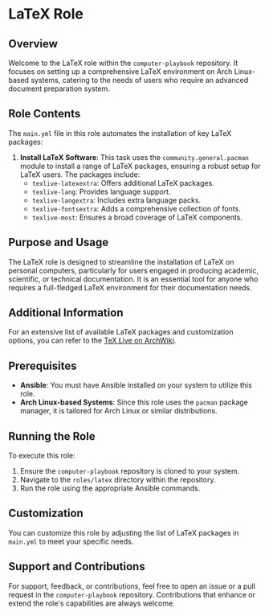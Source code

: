 # LaTeX Role

## Overview
Welcome to the LaTeX role within the `computer-playbook` repository. It focuses on setting up a comprehensive LaTeX environment on Arch Linux-based systems, catering to the needs of users who require an advanced document preparation system.

## Role Contents
The `main.yml` file in this role automates the installation of key LaTeX packages:

1. **Install LaTeX Software**: This task uses the `community.general.pacman` module to install a range of LaTeX packages, ensuring a robust setup for LaTeX users. The packages include:
   - `texlive-latexextra`: Offers additional LaTeX packages.
   - `texlive-lang`: Provides language support.
   - `texlive-langextra`: Includes extra language packs.
   - `texlive-fontsextra`: Adds a comprehensive collection of fonts.
   - `texlive-most`: Ensures a broad coverage of LaTeX components.

## Purpose and Usage
The LaTeX role is designed to streamline the installation of LaTeX on personal computers, particularly for users engaged in producing academic, scientific, or technical documentation. It is an essential tool for anyone who requires a full-fledged LaTeX environment for their documentation needs.

## Additional Information
For an extensive list of available LaTeX packages and customization options, you can refer to the [TeX Live on ArchWiki](https://wiki.archlinux.org/title/TeX_Live).

## Prerequisites
- **Ansible**: You must have Ansible installed on your system to utilize this role.
- **Arch Linux-based Systems**: Since this role uses the `pacman` package manager, it is tailored for Arch Linux or similar distributions.

## Running the Role
To execute this role:
1. Ensure the `computer-playbook` repository is cloned to your system.
2. Navigate to the `roles/latex` directory within the repository.
3. Run the role using the appropriate Ansible commands.

## Customization
You can customize this role by adjusting the list of LaTeX packages in `main.yml` to meet your specific needs.

## Support and Contributions
For support, feedback, or contributions, feel free to open an issue or a pull request in the `computer-playbook` repository. Contributions that enhance or extend the role's capabilities are always welcome.